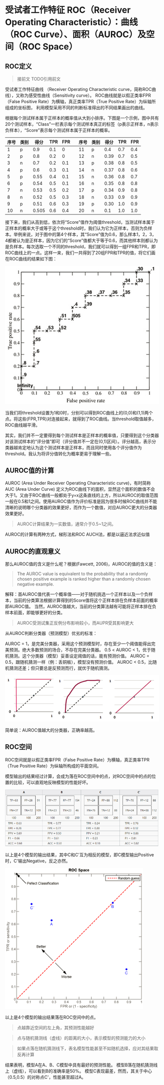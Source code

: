 # 受试者工作特征 ROC（Receiver Operating Characteristic）：曲线（ROC Curve）、面积（AUROC）及空间（ROC Space）

## ROC定义

> 接前文 TODO引用前文

受试者工作特征曲线 （Receiver Operating Characteristic curve，简称ROC曲线），又称为感受性曲线（Sensitivity curve）。
ROC曲线就是以假正类率FPR（False Positive Rate）为横轴，真正类率TPR（True Positive Rate）为纵轴所组成的坐标图，
利用模型采用不同的判断标准得出的不同结果画出的曲线。

根据每个测试样本属于正样本的概率值从大到小排序。下图是一个示例，图中共有20个测试样本，“Class”一栏表示每个测试样本真正的标签（p表示正样本，n表示负样本），“Score”表示每个测试样本属于正样本的概率。


| 序号 | 类别 | 得分 | TPR | FPR | | 序号 | 类别 | 得分 | TPR | FPR |
| --- | --- | --- | --- | --- | --- | --- | --- | --- | --- | --- |
| 1 | p | 0.9 | 0.1 | 0 | |  11 | p | 0.4 | 0.7 | 0.4 |
| 2 | p | 0.8 | 0.2 | 0 | |  12 | n | 0.39 | 0.7 | 0.5 |
| 3 | n | 0.7 | 0.2 | 0.1 | |  13 | p | 0.38 | 0.8 | 0.5 |
| 4 | p | 0.6 | 0.3 | 0.1 | |  14 | n | 0.37 | 0.8 | 0.6 |
| 5 | p | 0.55 | 0.4 | 0.1 | |  15 | n | 0.36 | 0.8 | 0.7 |
| 6 | p | 0.54 | 0.5 | 0.1 | |  16 | n | 0.35 | 0.8 | 0.8 |
| 7 | n | 0.53 | 0.5 | 0.2 | |  17 | p | 0.34 | 0.9 | 0.8 |
| 8 | n | 0.52 | 0.5 | 0.3 | |  18 | n | 0.33 | 0.9 | 0.9 |
| 9 | p | 0.51 | 0.6 | 0.3 | |  19 | p | 0.30 | 1.0 | 0.9 |
| 10 | n | 0.505 | 0.6 | 0.4 | |  20 | n | 0.1 | 1.0 | 1.0 |

接下来，我们从高到低，依次将“Score”值作为阈值threshold，当测试样本属于正样本的概率大于或等于这个threshold时，我们认为它为正样本，否则为负样本。举例来说，对于图中的第4个样本，其“Score”值为0.6，那么样本1，2，3，4都被认为是正样本，因为它们的“Score”值都大于等于0.6，而其他样本则都认为是负样本。每次选取一个不同的threshold，我们就可以得到一组FPR和TPR，即ROC曲线上的一点。这样一来，我们一共得到了20组FPR和TPR的值，将它们画在ROC曲线的结果如下图：

![](roc_example.png)

当我们将threshold设置为1和0时，分别可以得到ROC曲线上的(0,0)和(1,1)两个点。将这些(FPR,TPR)对连接起来，就得到了ROC曲线。当threshold取值越多，ROC曲线越平滑。

其实，我们并不一定要得到每个测试样本是正样本的概率值，只要得到这个分类器对该测试样本的“评分值”即可（评分值并不一定在(0,1)区间）。评分越高，表示分类器越肯定地认为这个测试样本是正样本，而且同时使用各个评分值作为threshold。我认为将评分值转化为概率更易于理解一些。

## AUROC值的计算

AUROC (Area Under Receiver Operating Characteristic curve)，有时简称AUC (Area Under Curve) 
定义为ROC曲线下的面积，显然这个面积的数值不会大于1。又由于ROC曲线一般都处于y=x这条直线的上方，所以AUROC的取值范围一般在0.5和1之间。使用AUROC值作为评价标准是因为很多时候ROC曲线并不能清晰的说明哪个分类器的效果更好，而作为一个数值，对应AUROC更大的分类器效果更好。

> AUROC计算结果为一实数值，通常介于0.5~1之间。

AUROC的计算有两种方式，梯形法和ROC AUCH法，都是以逼近法求近似值

## AUROC的直观意义

那么AUROC值的含义是什么呢？根据(Fawcett, 2006)，AUROC的值的含义是：

> The AUROC value is equivalent to the probability that a randomly chosen positive example is ranked higher than a randomly chosen negative example.

解释：首AUROC值代表一个概率值——对于随机挑选一个正样本以及一个负样本，当前的分类算法根据计算得到的Score值将这个正样本排在负样本前面的概率即AUROC值。
当然，AUROC值越大，当前的分类算法越有可能将正样本排在负样本前面，即能够更好的分类。

> AUROC受测试集正反例分布影响较小，而AUPR受其影响更大

从AUROC判断分类器（预测模型）优劣的标准：

AUROC = 1，是完美分类器，采用这个预测模型时，存在至少一个阈值能得出完美预测。绝大多数预测的场合，不存在完美分类器。
0.5 < AUROC < 1，优于随机猜测。这个分类器（模型）妥善设定阈值的话，能有预测价值。
AUROC = 0.5，跟随机猜测一样（例：丢铜板），模型没有预测价值。
AUROC < 0.5，比随机猜测还差；但只要总是反预测而行，就优于随机猜测。

![](three_aoc.png)

简单说：AUROC值越大的分类器，正确率越高。

## ROC空间

ROC空间就是以假正类率FPR（False Positive Rate）为横轴，真正类率TPR（True Positive Rate）为纵轴所构成的平面空间。

模型输出的结果经过计算，会成为落在ROC空间中的点，对ROC空间中的点的位置的比较，可以直观地反映模型的性能好坏。

![](four_results.png)

以上是4个模型的输出结果，其中C和C'互为相反的模型，即C模型输出Positive时，C'输出Negative，反之亦然。

![](roc_space.png)

以上是4个模型的输出结果落在ROC空间中的点。

> 点越靠近空间的左上角，其预测性能越好

> 点与随机猜测线（虚线）的距离的大小，表示模型的预测能力的大小

> 如果点落在随机猜测线下，表名模型性能甚至不如随机选择，应对其结果取反再计算

结果表明，模型A在A、B、C模型中具有最好的预测性能。
模型B落在随机猜测线上（虚线），可以看到B的准确率是50%。
模型C表现最差，然而，其关于中心（0.5,0.5）的对称点C'，性能甚至超过A。
